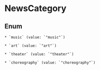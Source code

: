 
# NewsCategory

## Enum


    * `music` (value: `"music"`)

    * `art` (value: `"art"`)

    * `theater` (value: `"theater"`)

    * `choreography` (value: `"choreography"`)



